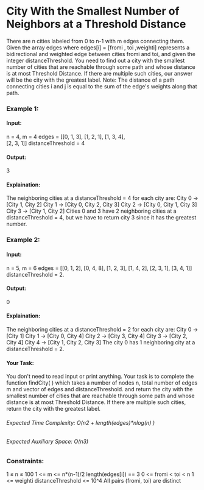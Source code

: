 # City With the Smallest Number of Neighbors at a Threshold Distance
There are n cities labeled from 0 to n-1 with m edges connecting them. Given the array edges where edges[i] = [fromi , toi ,weighti]  represents a bidirectional and weighted edge between cities fromi and toi, and given the integer distanceThreshold. You need to find out a city with the smallest number of cities that are reachable through some path and whose distance is at most Threshold Distance. If there are multiple such cities, our answer will be the city with the greatest label.
Note: The distance of a path connecting cities i and j is equal to the sum of the edge's weights along that path.

### Example 1:
#### Input:
n = 4, m = 4
edges = [[0, 1, 3],
         [1, 2, 1], 
         [1, 3, 4],  
         [2, 3, 1]]
distanceThreshold = 4
#### Output:
3
#### Explaination:
The neighboring cities at a distanceThreshold = 4 for each city are:
City 0 -> [City 1, City 2] 
City 1 -> [City 0, City 2, City 3] 
City 2 -> [City 0, City 1, City 3] 
City 3 -> [City 1, City 2] 
Cities 0 and 3 have 2 neighboring cities at a distanceThreshold = 4, but we have to return city 3 since it has the greatest number.

### Example 2:
#### Input: 
n = 5, m = 6
edges = [[0, 1, 2],
         [0, 4, 8],
         [1, 2, 3], 
         [1, 4, 2], 
         [2, 3, 1],
         [3, 4, 1]]
distanceThreshold = 2.
#### Output:
0
#### Explaination:
The neighboring cities at a distanceThreshold = 2 for each city are:
City 0 -> [City 1] 
City 1 -> [City 0, City 4] 
City 2 -> [City 3, City 4] 
City 3 -> [City 2, City 4]
City 4 -> [City 1, City 2, City 3] 
The city 0 has 1 neighboring city at a distanceThreshold = 2.

#### Your Task:
You don't need to read input or print anything. Your task is to complete the function findCity( ) which takes a number of nodes n, total number of edges m and vector of edges and distanceThreshold. and return the city with the smallest number of cities that are reachable through some path and whose distance is at most Threshold Distance. If there are multiple such cities, return the city with the greatest label.

###### Expected Time Complexity: O(n2 + length(edges)*nlog(n) )
###### Expected Auxiliary Space:  O(n3)

### Constraints:
1  ≤  n ≤  100
1 <= m <= n*(n-1)/2
length(edges[i]) == 3
0 <= fromi < toi < n
1 <= weighti distanceThreshold <= 10^4
All pairs (fromi, toi) are distinct

